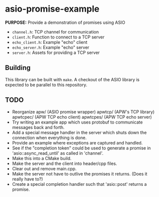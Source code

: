 # asio-promise-example

**PURPOSE:** Provide a demonstration of promises using ASIO

- `channel.h`: TCP channel for communication
- `client.h`: Function to connect to a TCP server
- `echo_client.h`: Example "echo" client
- `echo_server.h`: Example "echo" server
- `server.h`: Assets for providing a TCP server

## Building
This library can be built with `make`. A checkout of the ASIO library is expected to be parallel to this repository.

## TODO
- Reorganize
  apw/        (ASIO promise wrapper)
    apwtcp/   (APW's TCP library)
    apwtcpec/ (APW TCP echo client)
    apwtcpes/ (APW TCP echo server)
- Try writing an example app which uses protobuf to communicate messages back
  and forth.
- Add a special message handler in the server which shuts down the connection
  when everything is done.
- Provide an example where exceptions are captured and handled.
- See if the "completion token" could be used to generate a promise in
  'asio::async_read_until' as called in 'channel'.
- Make this into a CMake build.
- Make the server and the client into header/cpp files.
- Clear out and remove main.cpp.
- Make the server not have to outlive the promises it returns. (Does it really
  have to?)
- Create a special completion handler such that 'asio::post' returns a promise.
